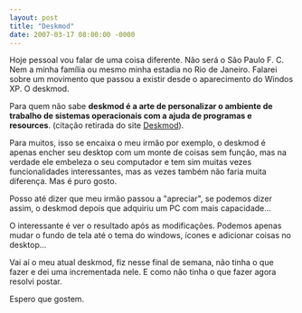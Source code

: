 ```yaml
---
layout: post
title: "Deskmod"
date: 2007-03-17 08:00:00 -0000
---
```


Hoje pessoal vou falar de uma coisa diferente. Não será o São Paulo F. C. Nem a minha família ou mesmo minha estadia no Rio de Janeiro. Falarei sobre um movimento que passou a existir desde o aparecimento do Windos XP. O deskmod.

Para quem não sabe **deskmod é a arte de personalizar o ambiente de trabalho de sistemas operacionais com a ajuda de programas e resources**. (citação retirada do site <a href="http://www.deskmod.com.br" class="linkum">Deskmod</a>).

Para muitos, isso se encaixa o meu irmão por exemplo, o deskmod é apenas encher seu desktop com um monte de coisas sem função, mas na verdade ele embeleza o seu computador e tem sim muitas vezes funcionalidades interessantes, mas as vezes também não faria muita diferença. Mas é puro gosto.

Posso até dizer que meu irmão passou a "apreciar", se podemos dizer assim, o deskmod depois que adquiriu um PC com mais capacidade...

O interessante é ver o resultado após as modificações. Podemos apenas mudar o fundo de tela até o tema do windows, ícones e adicionar coisas no desktop...

Vai aí o meu atual deskmod, fiz nesse final de semana, não tinha o que fazer e dei uma incrementada nele. E como não tinha o que fazer agora resolvi postar.

Espero que gostem.
